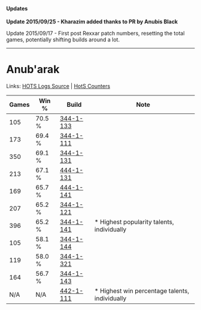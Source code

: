 #### Updates
**Update 2015/09/25 - Kharazim added thanks to PR by Anubis Black**

Update 2015/09/17 - First post Rexxar patch numbers, resetting the total games, potentially shifting builds around a lot.

***

# Anub'arak

Links: [HOTS Logs Source](https://www.hotslogs.com/Sitewide/HeroDetails?Hero=Anub'arak) | [HotS Counters](http://hotscounters.com/#/hero/Anub'arak)

Games  | Win %  | Build     | Note
-----  | -----  | -----     | ----
105    | 70.5 % | [344-1-133](http://www.heroesfire.com/hots/talent-calculator/anubarak#pHXj) | 
173    | 69.4 % | [344-1-111](http://www.heroesfire.com/hots/talent-calculator/anubarak#pHXN) | 
350    | 69.1 % | [344-1-131](http://www.heroesfire.com/hots/talent-calculator/anubarak#pHXh) | 
213    | 67.1 % | [444-1-131](http://www.heroesfire.com/hots/talent-calculator/anubarak#t5gh) | 
169    | 65.7 % | [444-1-141](http://www.heroesfire.com/hots/talent-calculator/anubarak#t5gr) | 
207    | 65.2 % | [344-1-121](http://www.heroesfire.com/hots/talent-calculator/anubarak#pHXX) | 
396    | 65.2 % | [344-1-141](http://www.heroesfire.com/hots/talent-calculator/anubarak#pHXr) | * Highest popularity talents, individually
105    | 58.1 % | [344-1-144](http://www.heroesfire.com/hots/talent-calculator/anubarak#pHXu) | 
119    | 58.0 % | [344-1-321](http://www.heroesfire.com/hots/talent-calculator/anubarak#pHaf) | 
164    | 56.7 % | [344-1-143](http://www.heroesfire.com/hots/talent-calculator/anubarak#pHXt) | 
N/A    | N/A    | [442-1-111](http://www.heroesfire.com/hots/talent-calculator/anubarak#t0nt) | * Highest win percentage talents, individually
